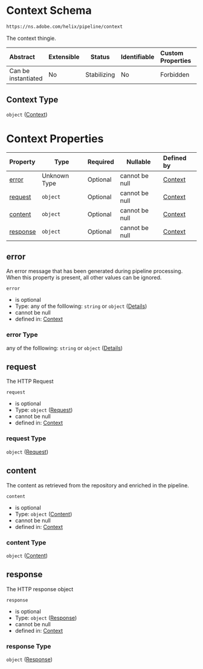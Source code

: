 # Context Schema

```txt
https://ns.adobe.com/helix/pipeline/context
```

The context thingie.


| Abstract            | Extensible | Status      | Identifiable | Custom Properties | Additional Properties | Access Restrictions | Defined In                                                        |
| :------------------ | ---------- | ----------- | ------------ | :---------------- | --------------------- | ------------------- | ----------------------------------------------------------------- |
| Can be instantiated | No         | Stabilizing | No           | Forbidden         | Forbidden             | none                | [context.schema.json](context.schema.json "open original schema") |

## Context Type

`object` ([Context](context.md))

# Context Properties

| Property              | Type         | Required | Nullable       | Defined by                                                                                                         |
| :-------------------- | ------------ | -------- | -------------- | :----------------------------------------------------------------------------------------------------------------- |
| [error](#error)       | Unknown Type | Optional | cannot be null | [Context](context-properties-error.md "https&#x3A;//ns.adobe.com/helix/pipeline/context#/properties/error")        |
| [request](#request)   | `object`     | Optional | cannot be null | [Context](context-properties-request.md "https&#x3A;//ns.adobe.com/helix/pipeline/request#/properties/request")    |
| [content](#content)   | `object`     | Optional | cannot be null | [Context](context-properties-content.md "https&#x3A;//ns.adobe.com/helix/pipeline/content#/properties/content")    |
| [response](#response) | `object`     | Optional | cannot be null | [Context](context-properties-response.md "https&#x3A;//ns.adobe.com/helix/pipeline/response#/properties/response") |

## error

An error message that has been generated during pipeline processing.
When this property is present, all other values can be ignored.


`error`

-   is optional
-   Type: any of the folllowing: `string` or `object` ([Details](context-properties-error.md))
-   cannot be null
-   defined in: [Context](context-properties-error.md "https&#x3A;//ns.adobe.com/helix/pipeline/context#/properties/error")

### error Type

any of the folllowing: `string` or `object` ([Details](context-properties-error.md))

## request

The HTTP Request


`request`

-   is optional
-   Type: `object` ([Request](context-properties-request.md))
-   cannot be null
-   defined in: [Context](context-properties-request.md "https&#x3A;//ns.adobe.com/helix/pipeline/request#/properties/request")

### request Type

`object` ([Request](context-properties-request.md))

## content

The content as retrieved from the repository and enriched in the pipeline.


`content`

-   is optional
-   Type: `object` ([Content](context-properties-content.md))
-   cannot be null
-   defined in: [Context](context-properties-content.md "https&#x3A;//ns.adobe.com/helix/pipeline/content#/properties/content")

### content Type

`object` ([Content](context-properties-content.md))

## response

The HTTP response object


`response`

-   is optional
-   Type: `object` ([Response](context-properties-response.md))
-   cannot be null
-   defined in: [Context](context-properties-response.md "https&#x3A;//ns.adobe.com/helix/pipeline/response#/properties/response")

### response Type

`object` ([Response](context-properties-response.md))
